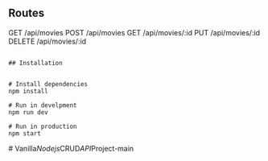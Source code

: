 ## Routes

GET      /api/movies
POST     /api/movies
GET      /api/movies/:id
PUT      /api/movies/:id
DELETE   /api/movies/:id

```

## Installation


# Install dependencies
npm install

# Run in develpment
npm run dev

# Run in production
npm start
```
#   V a n i l l a _ N o d e j s _ C R U D _ A P I _ P r o j e c t - m a i n  
 